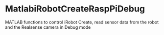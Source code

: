 # MatlabiRobotCreateRaspPiDebug
MATLAB functions to control iRobot Create, read sensor data from the robot and the Realsense camera in Debug mode
